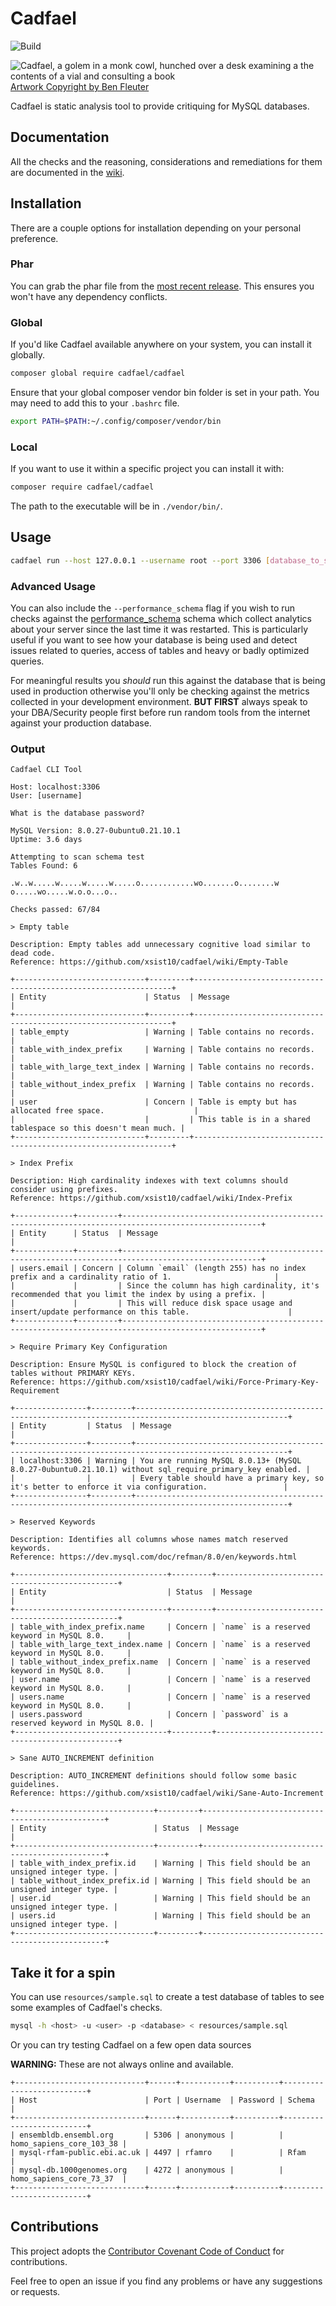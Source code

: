 # Cadfael

![Build](https://github.com/xsist10/cadfael/workflows/build/badge.svg?branch=master)

![Cadfael, a golem in a monk cowl, hunched over a desk examining a the contents of a vial and consulting a book](resources/images/scene.png)
[Artwork Copyright by Ben Fleuter](https://benfleuter.com)


Cadfael is static analysis tool to provide critiquing for MySQL databases.

## Documentation

All the checks and the reasoning, considerations and remediations for them are documented in the [wiki](https://github.com/xsist10/cadfael/wiki).

## Installation

There are a couple options for installation depending on your personal preference.

### Phar

You can grab the phar file from the [most recent release](https://github.com/xsist10/cadfael/releases).
This ensures you won't have any dependency conflicts.

### Global

If you'd like Cadfael available anywhere on your system, you can install it globally.

```bash
composer global require cadfael/cadfael
```

Ensure that your global composer vendor bin folder is set in your path. You may need to add this to your `.bashrc` file.

```bash
export PATH=$PATH:~/.config/composer/vendor/bin
```

### Local

If you want to use it within a specific project you can install it with:

```bash
composer require cadfael/cadfael
```

The path to the executable will be in `./vendor/bin/`.

## Usage

```bash
cadfael run --host 127.0.0.1 --username root --port 3306 [database_to_scan]
```

### Advanced Usage

You can also include the `--performance_schema` flag if you wish to run checks against the [performance_schema](https://dev.mysql.com/doc/refman/8.0/en/performance-schema.html) schema which collect analytics about your server since the last time it was restarted. This is particularly useful if you want to see how your database is being used and detect issues related to queries, access of tables and heavy or badly optimized queries.

For meaningful results you *should* run this against the database that is being used in production otherwise you'll only be checking against the metrics collected in your development environment.
**BUT FIRST** always speak to your DBA/Security people first before run random tools from the internet against your production database.

### Output
```
Cadfael CLI Tool

Host: localhost:3306
User: [username]

What is the database password? 

MySQL Version: 8.0.27-0ubuntu0.21.10.1
Uptime: 3.6 days

Attempting to scan schema test
Tables Found: 6

.w..w.....w.....w.....w.....o............wo.......o........w
o.....wo.....w.o.o...o..

Checks passed: 67/84

> Empty table

Description: Empty tables add unnecessary cognitive load similar to dead code.
Reference: https://github.com/xsist10/cadfael/wiki/Empty-Table

+-----------------------------+---------+-----------------------------------------------------------------+
| Entity                      | Status  | Message                                                         |
+-----------------------------+---------+-----------------------------------------------------------------+
| table_empty                 | Warning | Table contains no records.                                      |
| table_with_index_prefix     | Warning | Table contains no records.                                      |
| table_with_large_text_index | Warning | Table contains no records.                                      |
| table_without_index_prefix  | Warning | Table contains no records.                                      |
| user                        | Concern | Table is empty but has allocated free space.                    |
|                             |         | This table is in a shared tablespace so this doesn't mean much. |
+-----------------------------+---------+-----------------------------------------------------------------+

> Index Prefix

Description: High cardinality indexes with text columns should consider using prefixes.
Reference: https://github.com/xsist10/cadfael/wiki/Index-Prefix

+-------------+---------+-----------------------------------------------------------------------------------------------------+
| Entity      | Status  | Message                                                                                             |
+-------------+---------+-----------------------------------------------------------------------------------------------------+
| users.email | Concern | Column `email` (length 255) has no index prefix and a cardinality ratio of 1.                       |
|             |         | Since the column has high cardinality, it's recommended that you limit the index by using a prefix. |
|             |         | This will reduce disk space usage and insert/update performance on this table.                      |
+-------------+---------+-----------------------------------------------------------------------------------------------------+

> Require Primary Key Configuration

Description: Ensure MySQL is configured to block the creation of tables without PRIMARY KEYs.
Reference: https://github.com/xsist10/cadfael/wiki/Force-Primary-Key-Requirement

+----------------+---------+--------------------------------------------------------------------------------------------------------+
| Entity         | Status  | Message                                                                                                |
+----------------+---------+--------------------------------------------------------------------------------------------------------+
| localhost:3306 | Warning | You are running MySQL 8.0.13+ (MySQL 8.0.27-0ubuntu0.21.10.1) without sql_require_primary_key enabled. |
|                |         | Every table should have a primary key, so it's better to enforce it via configuration.                 |
+----------------+---------+--------------------------------------------------------------------------------------------------------+

> Reserved Keywords

Description: Identifies all columns whose names match reserved keywords.
Reference: https://dev.mysql.com/doc/refman/8.0/en/keywords.html

+----------------------------------+---------+------------------------------------------------+
| Entity                           | Status  | Message                                        |
+----------------------------------+---------+------------------------------------------------+
| table_with_index_prefix.name     | Concern | `name` is a reserved keyword in MySQL 8.0.     |
| table_with_large_text_index.name | Concern | `name` is a reserved keyword in MySQL 8.0.     |
| table_without_index_prefix.name  | Concern | `name` is a reserved keyword in MySQL 8.0.     |
| user.name                        | Concern | `name` is a reserved keyword in MySQL 8.0.     |
| users.name                       | Concern | `name` is a reserved keyword in MySQL 8.0.     |
| users.password                   | Concern | `password` is a reserved keyword in MySQL 8.0. |
+----------------------------------+---------+------------------------------------------------+

> Sane AUTO_INCREMENT definition

Description: AUTO_INCREMENT definitions should follow some basic guidelines.
Reference: https://github.com/xsist10/cadfael/wiki/Sane-Auto-Increment

+-------------------------------+---------+------------------------------------------------+
| Entity                        | Status  | Message                                        |
+-------------------------------+---------+------------------------------------------------+
| table_with_index_prefix.id    | Warning | This field should be an unsigned integer type. |
| table_without_index_prefix.id | Warning | This field should be an unsigned integer type. |
| user.id                       | Warning | This field should be an unsigned integer type. |
| users.id                      | Warning | This field should be an unsigned integer type. |
+-------------------------------+---------+------------------------------------------------+

```

## Take it for a spin

You can use `resources/sample.sql` to create a test database of tables to see some examples of Cadfael's checks.

```bash
mysql -h <host> -u <user> -p <database> < resources/sample.sql
```

Or you can try testing Cadfael on a few open data sources

**WARNING:** These are not always online and available.

```
+-----------------------------+------+-----------+----------+--------------------------+
| Host                        | Port | Username  | Password | Schema                   |
+-----------------------------+------+-----------+----------+--------------------------+
| ensembldb.ensembl.org       | 5306 | anonymous |          | homo_sapiens_core_103_38 |
| mysql-rfam-public.ebi.ac.uk | 4497 | rfamro    |          | Rfam                     |
| mysql-db.1000genomes.org    | 4272 | anonymous |          | homo_sapiens_core_73_37  |
+-----------------------------+------+-----------+----------+--------------------------+
```

## Contributions

This project adopts the [Contributor Covenant Code of Conduct](CODE_OF_CONDUCT.md) for contributions.

Feel free to open an issue if you find any problems or have any suggestions or requests.
